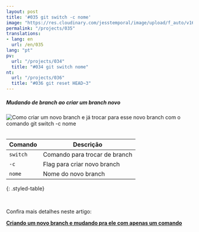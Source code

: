 ```yaml
---
layout: post
title: '#035 git switch -c nome'
image: "https://res.cloudinary.com/jesstemporal/image/upload/f_auto/v1642878677/gitfichas/pt/035/thumbnail_i8qao4.jpg"
permalink: "/projects/035"
translations:
- lang: en
  url: /en/035
lang: "pt"
pv:
  url: "/projects/034"
  title: "#034 git switch nome"
nt:
  url: "/projects/036"
  title: "#036 git reset HEAD~3"
---
```

##### Mudando de branch ao criar um branch novo

<img alt="Como criar um novo branch e já trocar para esse novo branch com o comando git switch -c nome" src="https://res.cloudinary.com/jesstemporal/image/upload/v1642878677/gitfichas/pt/035/full_uz9o0d.jpg"><br><br>

| Comando | Descrição |
|---------|-------------|
| `switch` | Comando para trocar de branch |
| `-c` | Flag para criar novo branch |
| `nome` | Nome do novo branch |
{: .styled-table}

<br>

<!--
adding css class to markdown only works in kmarkdown
https://gist.github.com/tamouse/4204dddabb6b072b0242
-->

Confira mais detalhes neste artigo:

<a href="https://jtemporal.com/criando-um-novo-branch-e-mudando-pra-ele-com-um-comando/?utm_source=gitfichas">
  <strong>Criando um novo branch e mudando pra ele com apenas um comando</strong>
</a>
